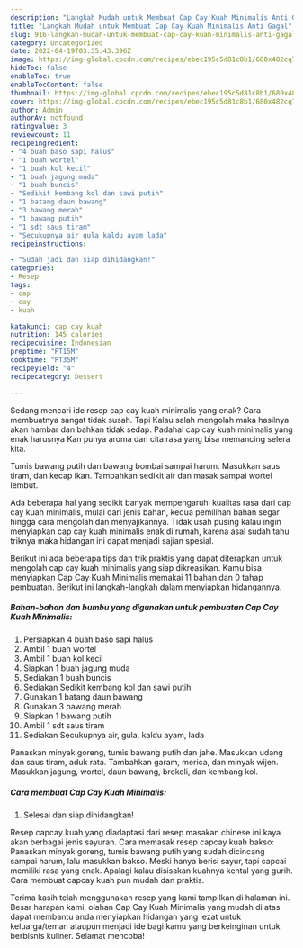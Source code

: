 ```yaml
---
description: "Langkah Mudah untuk Membuat Cap Cay Kuah Minimalis Anti Gagal"
title: "Langkah Mudah untuk Membuat Cap Cay Kuah Minimalis Anti Gagal"
slug: 916-langkah-mudah-untuk-membuat-cap-cay-kuah-minimalis-anti-gagal
category: Uncategorized
date: 2022-04-19T03:35:43.396Z
image: https://img-global.cpcdn.com/recipes/ebec195c5d81c8b1/680x482cq70/cap-cay-kuah-minimalis-foto-resep-utama.jpg
hideToc: false
enableToc: true
enableTocContent: false
thumbnail: https://img-global.cpcdn.com/recipes/ebec195c5d81c8b1/680x482cq70/cap-cay-kuah-minimalis-foto-resep-utama.jpg
cover: https://img-global.cpcdn.com/recipes/ebec195c5d81c8b1/680x482cq70/cap-cay-kuah-minimalis-foto-resep-utama.jpg
author: Admin
authorAv: notfound
ratingvalue: 3
reviewcount: 11
recipeingredient:
- "4 buah baso sapi halus"
- "1 buah wortel"
- "1 buah kol kecil"
- "1 buah jagung muda"
- "1 buah buncis"
- "Sedikit kembang kol dan sawi putih"
- "1 batang daun bawang"
- "3 bawang merah"
- "1 bawang putih"
- "1 sdt saus tiram"
- "Secukupnya air gula kaldu ayam lada"
recipeinstructions:

- "Sudah jadi dan siap dihidangkan!"
categories:
- Resep
tags:
- cap
- cay
- kuah

katakunci: cap cay kuah 
nutrition: 145 calories
recipecuisine: Indonesian
preptime: "PT15M"
cooktime: "PT35M"
recipeyield: "4"
recipecategory: Dessert

---
```



Sedang mencari ide resep cap cay kuah minimalis yang enak? Cara membuatnya sangat tidak susah. Tapi Kalau salah mengolah maka hasilnya akan hambar dan bahkan tidak sedap. Padahal cap cay kuah minimalis yang enak harusnya Kan punya aroma dan cita rasa yang bisa memancing selera kita.


Tumis bawang putih dan bawang bombai sampai harum. Masukkan saus tiram, dan kecap ikan. Tambahkan sedikit air dan masak sampai wortel lembut.

Ada beberapa hal yang sedikit banyak mempengaruhi kualitas rasa dari cap cay kuah minimalis, mulai dari jenis bahan, kedua pemilihan bahan segar hingga cara mengolah dan menyajikannya. Tidak usah pusing kalau ingin menyiapkan cap cay kuah minimalis enak di rumah, karena asal sudah tahu triknya maka hidangan ini dapat menjadi sajian spesial.


Berikut ini ada beberapa tips dan trik praktis yang dapat diterapkan untuk mengolah cap cay kuah minimalis yang siap dikreasikan. Kamu bisa menyiapkan Cap Cay Kuah Minimalis memakai 11 bahan dan 0 tahap pembuatan. Berikut ini langkah-langkah dalam menyiapkan hidangannya.

<!--inarticleads1-->

##### Bahan-bahan dan bumbu yang digunakan untuk pembuatan Cap Cay Kuah Minimalis:

1. Persiapkan 4 buah baso sapi halus
1. Ambil 1 buah wortel
1. Ambil 1 buah kol kecil
1. Siapkan 1 buah jagung muda
1. Sediakan 1 buah buncis
1. Sediakan Sedikit kembang kol dan sawi putih
1. Gunakan 1 batang daun bawang
1. Gunakan 3 bawang merah
1. Siapkan 1 bawang putih
1. Ambil 1 sdt saus tiram
1. Sediakan Secukupnya air, gula, kaldu ayam, lada


Panaskan minyak goreng, tumis bawang putih dan jahe. Masukkan udang dan saus tiram, aduk rata. Tambahkan garam, merica, dan minyak wijen. Masukkan jagung, wortel, daun bawang, brokoli, dan kembang kol. 

<!--inarticleads2-->

##### Cara membuat Cap Cay Kuah Minimalis:


1. Selesai dan siap dihidangkan!

Resep capcay kuah yang diadaptasi dari resep masakan chinese ini kaya akan berbagai jenis sayuran. Cara memasak resep capcay kuah bakso: Panaskan minyak goreng, tumis bawang putih yang sudah dicincang sampai harum, lalu masukkan bakso. Meski hanya berisi sayur, tapi capcai memiliki rasa yang enak. Apalagi kalau disisakan kuahnya kental yang gurih. Cara membuat capcay kuah pun mudah dan praktis. 

Terima kasih telah menggunakan resep yang kami tampilkan di halaman ini. Besar harapan kami, olahan Cap Cay Kuah Minimalis yang mudah di atas dapat membantu anda menyiapkan hidangan yang lezat untuk keluarga/teman ataupun menjadi ide bagi kamu yang berkeinginan untuk berbisnis kuliner. Selamat mencoba!
